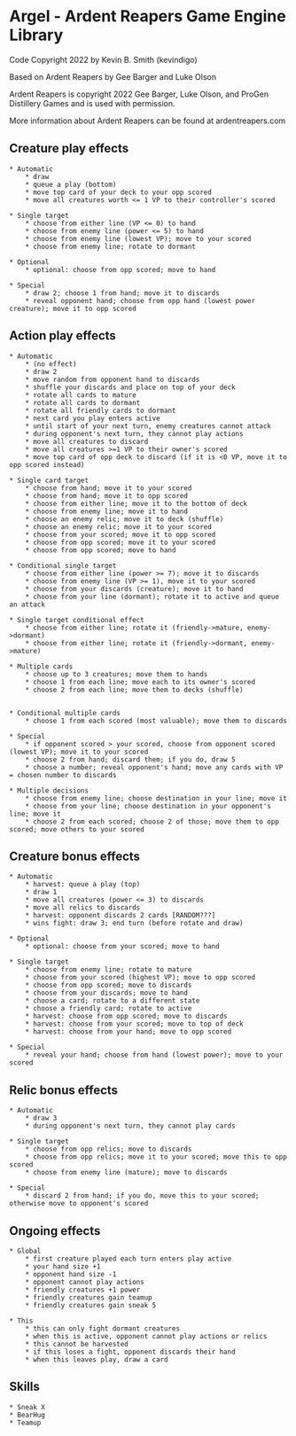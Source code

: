 # Argel - Ardent Reapers Game Engine Library

Code Copyright 2022 by Kevin B. Smith (kevindigo)

Based on Ardent Reapers by Gee Barger and Luke Olson

Ardent Reapers is copyright 2022 Gee Barger, Luke Olson, and ProGen Distillery Games and is used with permission. 

More information about Ardent Reapers can be found at ardentreapers.com

## Creature play effects
    * Automatic
        * draw
        * queue a play (bottom)
        * move top card of your deck to your opp scored
        * move all creatures worth <= 1 VP to their controller's scored

    * Single target
        * choose from either line (VP <= 0) to hand
        * choose from enemy line (power <= 5) to hand
        * choose from enemy line (lowest VP); move to your scored
        * choose from enemy line; rotate to dormant

    * Optional
        * optional: choose from opp scored; move to hand

    * Special
        * draw 2; choose 1 from hand; move it to discards
        * reveal opponent hand; choose from opp hand (lowest power creature); move it to opp scored

## Action play effects
    * Automatic
        * (no effect)
        * draw 2
        * move random from opponent hand to discards
        * shuffle your discards and place on top of your deck
        * rotate all cards to mature
        * rotate all cards to dormant
        * rotate all friendly cards to dormant
        * next card you play enters active
        * until start of your next turn, enemy creatures cannot attack
        * during opponent's next turn, they cannot play actions
        * move all creatures to discard
        * move all creatures >=1 VP to their owner's scored
        * move top card of opp deck to discard (if it is <0 VP, move it to opp scored instead)

    * Single card target    
        * choose from hand; move it to your scored
        * choose from hand; move it to opp scored
        * choose from either line; move it to the bottom of deck
        * choose from enemy line; move it to hand
        * choose an enemy relic; move it to deck (shuffle)
        * choose an enemy relic; move it to your scored
        * choose from your scored; move it to opp scored
        * choose from opp scored; move it to your scored
        * choose from opp scored; move to hand

    * Conditional single target
        * choose from either line (power >= 7); move it to discards
        * choose from enemy line (VP >= 1), move it to your scored
        * choose from your discards (creature); move it to hand
        * choose from your line (dormant); rotate it to active and queue an attack

    * Single target conditional effect
        * choose from either line; rotate it (friendly->mature, enemy->dormant)
        * choose from either line; rotate it (friendly->dormant, enemy->mature)

    * Multiple cards
        * choose up to 3 creatures; move them to hands
        * choose 1 from each line; move each to its owner's scored
        * choose 2 from each line; move them to decks (shuffle)


    * Conditional multiple cards
        * choose 1 from each scored (most valuable); move them to discards

    * Special
        * if opponent scored > your scored, choose from opponent scored (lowest VP); move it to your scored
        * choose 2 from hand; discard them; if you do, draw 5
        * choose a number; reveal opponent's hand; move any cards with VP = chosen number to discards

    * Multiple decisions
        * choose from enemy line; choose destination in your line; move it
        * choose from your line; choose destination in your opponent's line; move it
        * choose 2 from each scored; choose 2 of those; move them to opp scored; move others to your scored

## Creature bonus effects
    * Automatic
        * harvest: queue a play (top)
        * draw 1
        * move all creatures (power <= 3) to discards
        * move all relics to discards
        * harvest: opponent discards 2 cards [RANDOM???]
        * wins fight: draw 3; end turn (before rotate and draw)

    * Optional
        * optional: choose from your scored; move to hand

    * Single target
        * choose from enemy line; rotate to mature
        * choose from your scored (highest VP); move to opp scored
        * choose from opp scored; move to discards
        * choose from your discards; move to hand
        * choose a card; rotate to a different state
        * choose a friendly card; rotate to active
        * harvest: choose from opp scored; move to discards
        * harvest: choose from your scored; move to top of deck
        * harvest: choose from your hand; move to opp scored

    * Special
        * reveal your hand; choose from hand (lowest power); move to your scored

## Relic bonus effects
    * Automatic
        * draw 3
        * during opponent's next turn, they cannot play cards

    * Single target
        * choose from opp relics; move to discards
        * choose from opp relics; move it to your scored; move this to opp scored
        * choose from enemy line (mature); move to discards

    * Special
        * discard 2 from hand; if you do, move this to your scored; otherwise move to opponent's scored

## Ongoing effects
    * Global
        * first creature played each turn enters play active
        * your hand size +1
        * opponent hand size -1
        * opponent cannot play actions
        * friendly creatures +1 power
        * friendly creatures gain teamup
        * friendly creatures gain sneak 5

    * This
        * this can only fight dormant creatures
        * when this is active, opponent cannot play actions or relics
        * this cannot be harvested
        * if this loses a fight, opponent discards their hand
        * when this leaves play, draw a card

## Skills
    * Sneak X
    * BearHug
    * Teamup
